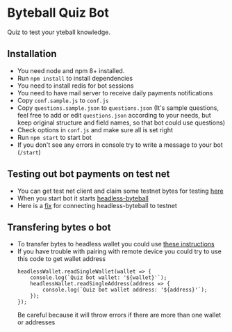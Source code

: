 # Byteball Quiz Bot

Quiz to test your yteball knowledge.

## Installation

- You need node and npm 8+ installed.
- Run `npm install` to install dependencies
- You need to install redis for bot sessions
- You need to have mail server to receive daily payments notifications
- Copy `conf.sample.js` to `conf.js`
- Copy `questions.sample.json` to `questions.json` (It's sample questions,
	feel free to add or edit `questions.json` according to your needs, but keep original structure and field names,
	so that bot could use questions)
- Check options in `conf.js` and make sure all is set right
- Run `npm start` to start bot
- If you don't see any errors in console try to write a message to your bot (`/start`)

## Testing out bot payments on test net

- You can get test net client and claim some testnet bytes for testing [here](https://byteball.org/testnet.html)
- When you start bot it starts [headless-byteball](https://github.com/byteball/headless-byteball)
- Here is a [fix](https://github.com/byteball/headless-byteball/issues/2) for connecting headless-byteball to testnet

## Transfering bytes o bot

- To transfer bytes to headless wallet you could use [these instructions](https://github.com/byteball/headless-byteball#remote-control)
- If you have trouble with pairing with remote device you could try to use this code to get wallet address
	```
	headlessWallet.readSingleWallet(wallet => {
		console.log(`Quiz bot wallet: '${wallet}'`);
		headlessWallet.readSingleAddress(address => {
			console.log(`Quiz bot wallet address: '${address}'`);
		});
	});
	```
	Be careful because it will throw errors if there are more than one wallet or addresses
